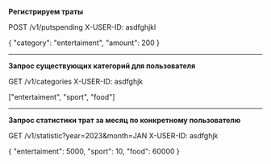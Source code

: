 **Регистрируем траты**

POST /v1/putspending
X-USER-ID: asdfghjkl

{
"category": "entertaiment",
"amount": 200
}

--------

**Запрос существующих категорий для пользователя**

GET /v1/categories
X-USER-ID: asdfghjk

["entertaiment", "sport", "food"]

--------

**Запрос статистики трат за месяц по конкретному пользователю**

GET /v1/statistic?year=2023&month=JAN
X-USER-ID: asdfghjk

{
"entertaiment": 5000,
"sport": 10,
"food": 60000
}